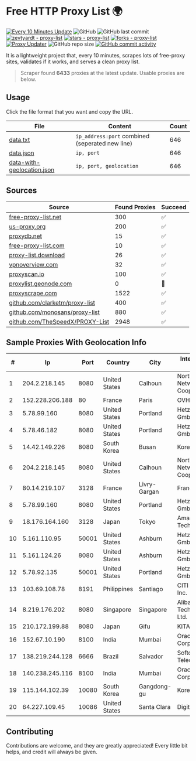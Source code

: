 
# Free HTTP Proxy List 🌍

[![Every 10 Minutes Update](https://github.com/mertguvencli/http-proxy-list/actions/workflows/main.yml/badge.svg?branch=main)](https://github.com/mertguvencli/http-proxy-list/actions/workflows/main.yml)
![GitHub](https://img.shields.io/github/license/mertguvencli/http-proxy-list)
![GitHub last commit](https://img.shields.io/github/last-commit/mertguvencli/http-proxy-list)
[![zevtyardt - proxy-list](https://img.shields.io/static/v1?label=zevtyardt&message=proxy-list&color=blue&logo=github)](https://github.com/zevtyardt/proxy-list "Go to GitHub repo")
[![stars - proxy-list](https://img.shields.io/github/stars/zevtyardt/proxy-list?style=social)](https://github.com/zevtyardt/proxy-list)
[![forks - proxy-list](https://img.shields.io/github/forks/zevtyardt/proxy-list?style=social)](https://github.com/zevtyardt/proxy-list)
[![Proxy Updater](https://github.com/zevtyardt/proxy-list/workflows/Proxy%20Updater/badge.svg)](https://github.com/zevtyardt/proxy-list/actions?query=workflow:"Proxy+Updater")
![GitHub repo size](https://img.shields.io/github/repo-size/zevtyardt/proxy-list)
[![GitHub commit activity](https://img.shields.io/github/commit-activity/m/zevtyardt/proxy-list?logo=commits)](https://github.com/zevtyardt/proxy-list/commits/main)

It is a lightweight project that, every 10 minutes, scrapes lots of free-proxy sites, validates if it works, and serves a clean proxy list.

> Scraper found **6433** proxies at the latest update. Usable proxies are below.

## Usage

Click the file format that you want and copy the URL.

|File|Content|Count|
|----|-------|-----|
|[data.txt](https://raw.githubusercontent.com/mertguvencli/http-proxy-list/main/proxy-list/data.txt)|`ip_address:port` combined (seperated new line)|646|
|[data.json](https://raw.githubusercontent.com/mertguvencli/http-proxy-list/main/proxy-list/data.json)|`ip, port`|646|
|[data-with-geolocation.json](https://raw.githubusercontent.com/mertguvencli/http-proxy-list/main/proxy-list/data-with-geolocation.json)|`ip, port, geolocation`|646|

## Sources

|Source|Found Proxies|Succeed|
|------|-------------|-------|
|[free-proxy-list.net](https://free-proxy-list.net)|300|✅|
|[us-proxy.org](https://www.us-proxy.org)|200|✅|
|[proxydb.net](http://proxydb.net)|15|✅|
|[free-proxy-list.com](https://free-proxy-list.com/?page=&port=&type%5B%5D=http&type%5B%5D=https&up_time=0&search=Search)|10|✅|
|[proxy-list.download](https://www.proxy-list.download/HTTP)|26|✅|
|[vpnoverview.com](https://vpnoverview.com/privacy/anonymous-browsing/free-proxy-servers)|32|✅|
|[proxyscan.io](https://www.proxyscan.io)|100|✅|
|[proxylist.geonode.com](https://proxylist.geonode.com/api/proxy-list?limit=300&page=1&sort_by=lastChecked&sort_type=desc&protocols=http,https)|0|🚫|
|[proxyscrape.com](https://api.proxyscrape.com/v2/?request=displayproxies&protocol=http&timeout=10000&country=all&ssl=all&anonymity=all)|1522|✅|
|[github.com/clarketm/proxy-list](https://raw.githubusercontent.com/clarketm/proxy-list/master/proxy-list-raw.txt)|400|✅|
|[github.com/monosans/proxy-list](https://raw.githubusercontent.com/monosans/proxy-list/main/proxies/http.txt)|880|✅|
|[github.com/TheSpeedX/PROXY-List](https://raw.githubusercontent.com/TheSpeedX/PROXY-List/master/http.txt)|2948|✅|


## Sample Proxies With Geolocation Info

|#|Ip|Port|Country|City|Internet Service Provider|
|-|--|----|-------|----|-------------------------|
|1|204.2.218.145|8080|United States|Calhoun|North Georgia Network Cooperative, Inc.|
|2|152.228.206.188|80|France|Paris|OVH SAS|
|3|5.78.99.160|8080|United States|Portland|Hetzner Online GmbH|
|4|5.78.46.182|8080|United States|Portland|Hetzner Online GmbH|
|5|14.42.149.226|8080|South Korea|Busan|Korea Telecom|
|6|204.2.218.145|8080|United States|Calhoun|North Georgia Network Cooperative, Inc.|
|7|80.14.219.107|3128|France|Livry-Gargan|France Telecom|
|8|5.78.99.160|8080|United States|Portland|Hetzner Online GmbH|
|9|18.176.164.160|3128|Japan|Tokyo|Amazon Technologies Inc.|
|10|5.161.110.95|50001|United States|Ashburn|Hetzner Online GmbH|
|11|5.161.124.26|8080|United States|Ashburn|Hetzner Online GmbH|
|12|5.78.92.135|50001|United States|Portland|Hetzner Online GmbH|
|13|103.69.108.78|8191|Philippines|Santiago|CITI Cableworld Inc.|
|14|8.219.176.202|8080|Singapore|Singapore|Alibaba (US) Technology Co., Ltd.|
|15|210.172.199.88|8080|Japan|Gifu|KITAGATA|
|16|152.67.10.190|8100|India|Mumbai|Oracle Corporation|
|17|138.219.244.128|6666|Brazil|Salvador|Softdados Telecomunicações|
|18|140.238.245.116|8100|India|Mumbai|Oracle Corporation|
|19|115.144.102.39|10080|South Korea|Gangdong-gu|Korea Telecom|
|20|64.227.109.45|10086|United States|Santa Clara|DigitalOcean, LLC|



## Contributing

Contributions are welcome, and they are greatly appreciated! Every
little bit helps, and credit will always be given.

